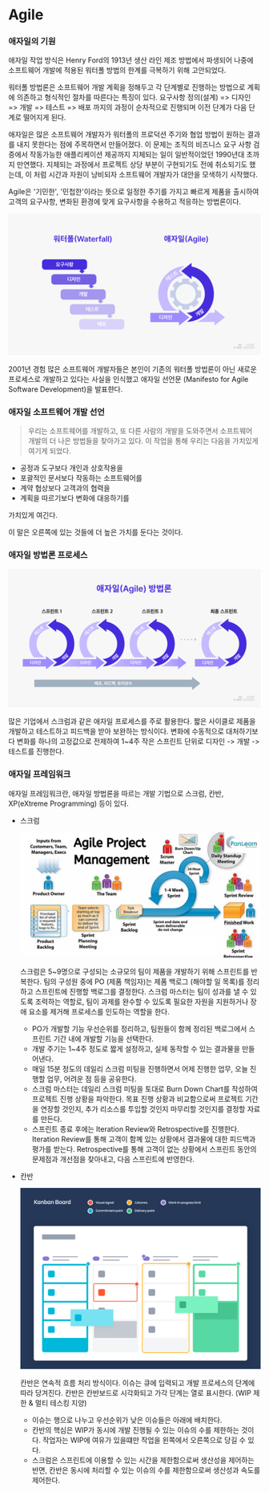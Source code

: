# Agile

### 애자일의 기원

애자일 작업 방식은 Henry Ford의 1913년 생산 라인 제조 방법에서 파생되어 나중에 소프트웨어 개발에 적용된 워터폴 방법의 한계를 극복하기 위해 고안되었다. 

워터폴 방법론은 소프트웨어 개발 계획을 정해두고 각 단계별로 진행하는 방법으로 계획에 의존하고 형식적인 절차를 따른다는 특징이 있다. 요구사항 정의(설계) => 디자인 => 개발 => 테스트 => 배포 까지의 과정이 순차적으로 진행되며 이전 단계가 다음 단계로 떨어지게 된다. 

애자일은 많은 소프트웨어 개발자가 워터폴의 프로덕션 주기와 협업 방법이 원하는 결과를 내지 못한다는 점에 주목하면서 만들어졌다. 이 문제는 조직의 비즈니스 요구 사항 검증에서 작동가능한 애플리케이션 제공까지 지체되는 일이 일반적이었던 1990년대 초까지 만연했다. 지체되는 과정에서 프로젝트 상당 부분이 구현되기도 전에 취소되기도 했는데, 이 처럼 시간과 자원이 낭비되자 소프트웨어 개발자가 대안을 모색하기 시작했다.

Agile은 '기민한', '민첩한'이라는 뜻으로 일정한 주기를 가지고 빠르게 제품을 출시하여 고객의 요구사항, 변화된 환경에 맞게 요구사항을 수용하고 적응하는 방법론이다.

![alt text](../images/image.png)

2001년 경험 많은 소프트웨어 개발자들은 본인이 기존의 워터폴 방법론이 아닌 새로운 프로세스로 개발하고 있다는 사실을 인식했고 애자일 선언문 (Manifesto for Agile Software Development)을 발표햔다. 


### 애자일 소프트웨어 개발 선언

> 우리는 소프트웨어를 개발하고, 또 다른 사람의 개발을 도와주면서 소프트웨어 개발의 더 나은 방법들을 찾아가고 있다. 이 작업을 통해 우리는 다음을 가치있게 여기게 되었다.

- 공정과 도구보다 개인과 상호작용을
- 포괄적인 문서보다 작동하는 소프트웨어를
- 계약 협상보다 고객과의 협력을
- 계획을 따르기보다 변화에 대응하기를

가치있게 여긴다. 

이 말은 오른쪽에 있는 것들에 더 높은 가치를 둔다는 것이다.


### 애자일 방법론 프로세스

![alt text](../images/image-1.png)

많은 기업에서 스크럼과 같은 애자일 프로세스를 주로 활용한다. 짧은 사이클로 제품을 개발하고 테스트하고 피드백을 받아 보완하는 방식이다. 변화에 수동적으로 대처하기보다 변화를 하나의 고정값으로 전제하여 1~4주 작은 스프린트 단위로 디자인 -> 개발 -> 테스트를 진행한다.



### 애자일 프레임워크

애자일 프레임워크란, 애자일 방법론을 따르는 개발 기법으로 스크럼, 칸반, XP(eXtreme Programming) 등이 있다.

- 스크럼

    ![alt text](../images/image-2.png)


    스크럼은 5~9명으로 구성되는 소규모의 팀이 제품을 개발하기 위해 스프린트를 반복한다. 팀의 구성원 중에 PO (제품 책임자)는 제품 백로그 (해야할 일 목록)를 정리하고 스프린트에 진행할 백로그를 결정한다. 스크럼 마스터는 팀이 성과를 낼 수 있도록 조력하는 역할로, 팀이 과제를 완수할 수 있도록 필요한 자원을 지원하거나 장애 요소를 제거해 프로세스를 인도하는 역할을 한다.

    - PO가 개발할 기능 우선순위를 정리하고, 팀원들이 함께 정리된 백로그에서 스프린트 기간 내에 개발할 기능을 선택한다. 
    - 개발 주기는 1~4주 정도로 짧게 설정하고, 실제 동작할 수 있는 결과물을 만들어낸다.
    - 매일 15분 정도의 데일리 스크럼 미팅을 진행하면서 어제 진행한 업무, 오늘 진행할 업무, 어려운 점 등을 공유한다.
    - 스크럼 마스터는 데일리 스크럼 미팅을 토대로 Burn Down Chart를 작성하여 프로젝트 진행 상황을 파악한다. 목표 진행 상황과 비교함으로써 프로젝트 기간을 연장할 것인지, 추가 리소스를 투입할 것인지 마무리할 것인지를 결정할 자료를 만든다.
    - 스프린트 종료 후에는 Iteration Review와 Retrospective를 진행한다. Iteration Review를 통해 고객이 함꼐 있는 상황에서 결과물에 대한 피드백과 평가를 받는다. Retrospective를 통해 고객이 없는 상황에서 스프린트 동안의 문제점과 개선점을 찾아내고, 다음 스프린트에 반영한다. 

- 칸반

    ![alt text](../images/image-4.png)

    칸반은 연속적 흐름 처리 방식이다. 이슈는 큐에 입력되고 개발 프로세스의 단계에 따라 당겨진다. 칸반은 칸반보드로 시각화되고 가각 단계는 열로 표시한다. (WIP 제한 & 멀티 테스킹 지양)

    - 이슈는 행으로 나누고 우선순위가 낮은 이슈들은 아래에 배치한다.
    - 칸반의 핵심은 WIP가 동시에 개발 진행될 수 있는 이슈의 수를 제한하는 것이다. 작업자는 WIP에 여유가 있을떄만 작업을 왼쪽에서 오른쪽으로 당길 수 있다.
    - 스크럼은 스프린트에 이용할 수 있는 시간을 제한함으로써 생산성을 제어하는 반면, 칸반은 동시에 처리할 수 있는 이슈의 수를 제한함으로써 생산성과 속도를 제어한다.



